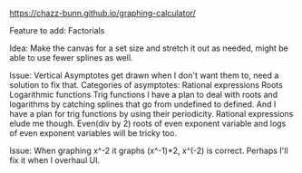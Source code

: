 https://chazz-bunn.github.io/graphing-calculator/

Feature to add: Factorials

Idea: Make the canvas for a set size and stretch it out as needed, might be able to use fewer splines as well.

Issue: Vertical Asymptotes get drawn when I don't want them to, need a solution to fix that.
    Categories of asymptotes:
        Rational expressions
        Roots
        Logarithmic functions
        Trig functions
    I have a plan to deal with roots and logarithms by catching splines that go from undefined to defined.
    And I have a plan for trig functions by using their periodicity.
    Rational expressions elude me though. Even(div by 2) roots of even exponent variable and logs of even exponent variables will be tricky too.

Issue: When graphing x^-2 it graphs (x^-1)*2, x^(-2) is correct. Perhaps I'll fix it when I overhaul UI.